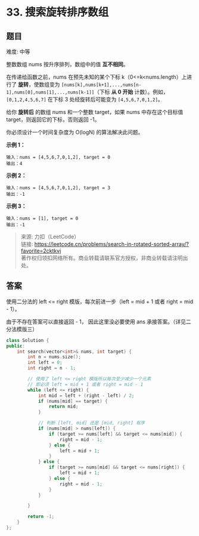 # 33. 搜索旋转排序数组

## 题目

难度: 中等

整数数组 nums 按升序排列，数组中的值 **互不相同**。

在传递给函数之前，nums 在预先未知的某个下标 k（0<=k<nums.length）上进行了 **旋转**，使数组变为 `[nums[k],nums[k+1],...,nums[n-1],nums[0],nums[1],...,nums[k-1]]`（下标 **从 0 开始** 计数）。例如，`[0,1,2,4,5,6,7]` 在下标 3 处经旋转后可能变为 `[4,5,6,7,0,1,2]`。

给你 **旋转后** 的数组 nums 和一个整数 target，如果 nums 中存在这个目标值 target，则返回它的下标，否则返回 -1。

你必须设计一个时间复杂度为 O(logN) 的算法解决此问题。

**示例 1：**

```
输入：nums = [4,5,6,7,0,1,2], target = 0
输出：4

```

**示例 2：**

```
输入：nums = [4,5,6,7,0,1,2], target = 3
输出：-1
```

**示例 3：**

```
输入：nums = [1], target = 0
输出：-1

```

> 来源: 力扣（LeetCode）  
> 链接: <https://leetcode.cn/problems/search-in-rotated-sorted-array/?favorite=2cktkvj>  
> 著作权归领扣网络所有。商业转载请联系官方授权，非商业转载请注明出处。

## 答案

使用二分法的 left <= right 模版，每次前进一步（left = mid + 1 或者 right = mid - 1）。

由于不存在答案可以直接返回 - 1， 因此这里没必要使用 ans 承接答案。（详见二分法模版三）

```c++
class Solution {
public:
    int search(vector<int>& nums, int target) {
        int n = nums.size();
        int left = 0;
        int right = n - 1;

        // 使用了 left <= right 模版所以每次至少减少一个元素
        // 即必须 left = mid + 1 或者 right = mid - 1
        while (left <= right) {
            int mid = left + (right - left) / 2;
            if (nums[mid] == target) {
                return mid;
            }

            // 判断 [left, mid] 还是 [mid, right] 有序
            if (nums[mid] > nums[left]) {
                if (target >= nums[left] && target <= nums[mid]) {
                    right = mid - 1;
                } else {
                    left = mid + 1;
                }
            } else {
                if (target >= nums[mid] && target <= nums[right]) {
                    left = mid + 1;
                } else {
                    right = mid - 1;
                }
            }

        }

        return -1;
    }
};
```
